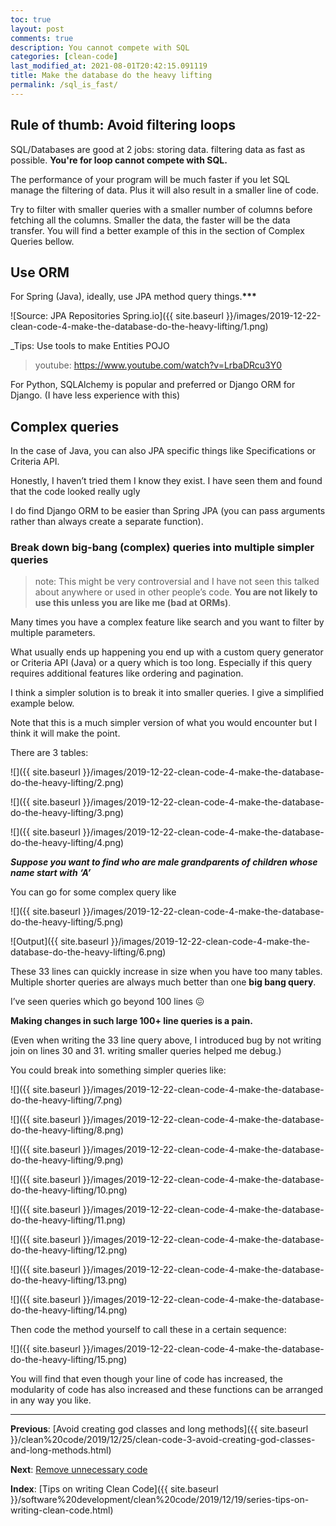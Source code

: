 ```yaml
---
toc: true
layout: post
comments: true
description: You cannot compete with SQL
categories: [clean-code]
last_modified_at: 2021-08-01T20:42:15.091119
title: Make the database do the heavy lifting
permalink: /sql_is_fast/
---
```


## Rule of thumb: Avoid filtering loops

SQL/Databases are good at 2 jobs: storing data. filtering data as fast as possible. **You're for loop cannot compete with SQL.**

The performance of your program will be much faster if you let SQL manage the filtering of data. Plus it will also result in a smaller line of code.

Try to filter with smaller queries with a smaller number of columns before fetching all the columns. Smaller the data, the faster will be the data transfer. You will find a better example of this in the section of Complex Queries bellow.

## **Use ORM**

For Spring (Java), ideally, use JPA method query things.**\*\*\***

![Source: JPA Repositories Spring.io]({{ site.baseurl }}/images/2019-12-22-clean-code-4-make-the-database-do-the-heavy-lifting/1.png)

_Tips: Use tools to make Entities POJO

> youtube: https://www.youtube.com/watch?v=LrbaDRcu3Y0

For Python, SQLAlchemy is popular and preferred or Django ORM for Django. (I have less experience with this)

## Complex queries

In the case of Java, you can also JPA specific things like Specifications or Criteria API.

Honestly, I haven’t tried them I know they exist. I have seen them and found that the code looked really ugly

I do find Django ORM to be easier than Spring JPA (you can pass arguments rather than always create a separate function).

### Break down big-bang (complex) queries into multiple simpler queries

> note: This might be very controversial and I have not seen this talked about anywhere or used in other people’s code. **You are not likely to use this unless you are like me (bad at ORMs)**.

Many times you have a complex feature like search and you want to filter by multiple parameters.

What usually ends up happening you end up with a custom query generator or Criteria API (Java) or a query which is too long. Especially if this query requires additional features like ordering and pagination.

I think a simpler solution is to break it into smaller queries. I give a simplified example below.

Note that this is a much simpler version of what you would encounter but I think it will make the point.

There are 3 tables:

![]({{ site.baseurl }}/images/2019-12-22-clean-code-4-make-the-database-do-the-heavy-lifting/2.png)

![]({{ site.baseurl }}/images/2019-12-22-clean-code-4-make-the-database-do-the-heavy-lifting/3.png)

![]({{ site.baseurl }}/images/2019-12-22-clean-code-4-make-the-database-do-the-heavy-lifting/4.png)

**_Suppose you want to find who are male grandparents of children whose name start with ‘A’_**

You can go for some complex query like

![]({{ site.baseurl }}/images/2019-12-22-clean-code-4-make-the-database-do-the-heavy-lifting/5.png)

![Output]({{ site.baseurl }}/images/2019-12-22-clean-code-4-make-the-database-do-the-heavy-lifting/6.png)

These 33 lines can quickly increase in size when you have too many tables. Multiple shorter queries are always much better than one **big bang query**.

I’ve seen queries which go beyond 100 lines 😖

**Making changes in such large 100+ line queries is a pain.**

(Even when writing the 33 line query above, I introduced bug by not writing join on lines 30 and 31. writing smaller queries helped me debug.)

You could break into something simpler queries like:

![]({{ site.baseurl }}/images/2019-12-22-clean-code-4-make-the-database-do-the-heavy-lifting/7.png)

![]({{ site.baseurl }}/images/2019-12-22-clean-code-4-make-the-database-do-the-heavy-lifting/8.png)

![]({{ site.baseurl }}/images/2019-12-22-clean-code-4-make-the-database-do-the-heavy-lifting/9.png)

![]({{ site.baseurl }}/images/2019-12-22-clean-code-4-make-the-database-do-the-heavy-lifting/10.png)

![]({{ site.baseurl }}/images/2019-12-22-clean-code-4-make-the-database-do-the-heavy-lifting/11.png)

![]({{ site.baseurl }}/images/2019-12-22-clean-code-4-make-the-database-do-the-heavy-lifting/12.png)

![]({{ site.baseurl }}/images/2019-12-22-clean-code-4-make-the-database-do-the-heavy-lifting/13.png)

![]({{ site.baseurl }}/images/2019-12-22-clean-code-4-make-the-database-do-the-heavy-lifting/14.png)

Then code the method yourself to call these in a certain sequence:

![]({{ site.baseurl }}/images/2019-12-22-clean-code-4-make-the-database-do-the-heavy-lifting/15.png)

You will find that even though your line of code has increased, the modularity of code has also increased and these functions can be arranged in any way you like.

---

**Previous**: [Avoid creating god classes and long methods]({{ site.baseurl }}/clean%20code/2019/12/25/clean-code-3-avoid-creating-god-classes-and-long-methods.html)

**Next**: [Remove unnecessary code](https://medium.com/p/c477707e5be1)

**Index**: [Tips on writing Clean Code]({{ site.baseurl }}/software%20development/clean%20code/2019/12/19/series-tips-on-writing-clean-code.html)